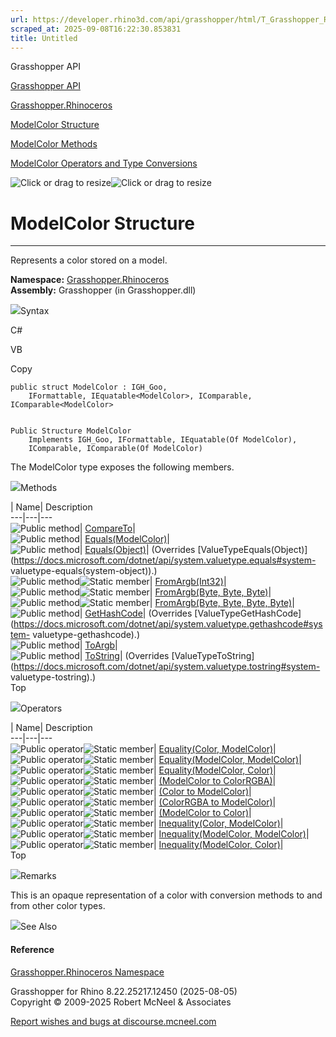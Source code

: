 ```yaml
---
url: https://developer.rhino3d.com/api/grasshopper/html/T_Grasshopper_Rhinoceros_ModelColor.htm
scraped_at: 2025-09-08T16:22:30.853831
title: Untitled
---
```


Grasshopper API

[Grasshopper API](../html/723c01da-9986-4db2-8f53-6f3a7494df75.htm
"Grasshopper API")

[Grasshopper.Rhinoceros](../html/N_Grasshopper_Rhinoceros.htm
"Grasshopper.Rhinoceros")

[ModelColor Structure](../html/T_Grasshopper_Rhinoceros_ModelColor.htm
"ModelColor Structure")

[ModelColor Methods](../html/Methods_T_Grasshopper_Rhinoceros_ModelColor.htm
"ModelColor Methods")

[ModelColor Operators and Type
Conversions](../html/Operators_T_Grasshopper_Rhinoceros_ModelColor.htm
"ModelColor Operators and Type Conversions")

![Click or drag to resize](../icons/TocOpen.gif)![Click or drag to
resize](../icons/TocClose.gif)

# ModelColor Structure  
  
---  
  
Represents a color stored on a model.

**Namespace:** [Grasshopper.Rhinoceros](N_Grasshopper_Rhinoceros.htm)  
**Assembly:** Grasshopper (in Grasshopper.dll)

![](../icons/SectionExpanded.png)Syntax

C#

VB

Copy

    
    
    public struct ModelColor : IGH_Goo, 
    	IFormattable, IEquatable<ModelColor>, IComparable, IComparable<ModelColor>
    
    
    Public Structure ModelColor
    	Implements IGH_Goo, IFormattable, IEquatable(Of ModelColor), 
    	IComparable, IComparable(Of ModelColor)

The ModelColor type exposes the following members.

![](../icons/SectionExpanded.png)Methods

| Name| Description  
---|---|---  
![Public method](../icons/pubmethod.gif)|
[CompareTo](M_Grasshopper_Rhinoceros_ModelColor_CompareTo.htm)|  
![Public method](../icons/pubmethod.gif)|
[Equals(ModelColor)](M_Grasshopper_Rhinoceros_ModelColor_Equals.htm)|  
![Public method](../icons/pubmethod.gif)|
[Equals(Object)](M_Grasshopper_Rhinoceros_ModelColor_Equals_1.htm)|
(Overrides
[ValueTypeEquals(Object)](https://docs.microsoft.com/dotnet/api/system.valuetype.equals#system-
valuetype-equals\(system-object\)).)  
![Public method](../icons/pubmethod.gif)![Static member](../icons/static.gif)|
[FromArgb(Int32)](M_Grasshopper_Rhinoceros_ModelColor_FromArgb_2.htm)|  
![Public method](../icons/pubmethod.gif)![Static member](../icons/static.gif)|
[FromArgb(Byte, Byte,
Byte)](M_Grasshopper_Rhinoceros_ModelColor_FromArgb.htm)|  
![Public method](../icons/pubmethod.gif)![Static member](../icons/static.gif)|
[FromArgb(Byte, Byte, Byte,
Byte)](M_Grasshopper_Rhinoceros_ModelColor_FromArgb_1.htm)|  
![Public method](../icons/pubmethod.gif)|
[GetHashCode](M_Grasshopper_Rhinoceros_ModelColor_GetHashCode.htm)|
(Overrides
[ValueTypeGetHashCode](https://docs.microsoft.com/dotnet/api/system.valuetype.gethashcode#system-
valuetype-gethashcode).)  
![Public method](../icons/pubmethod.gif)|
[ToArgb](M_Grasshopper_Rhinoceros_ModelColor_ToArgb.htm)|  
![Public method](../icons/pubmethod.gif)|
[ToString](M_Grasshopper_Rhinoceros_ModelColor_ToString.htm)|  (Overrides
[ValueTypeToString](https://docs.microsoft.com/dotnet/api/system.valuetype.tostring#system-
valuetype-tostring).)  
Top

![](../icons/SectionExpanded.png)Operators

| Name| Description  
---|---|---  
![Public operator](../icons/puboperator.gif)![Static
member](../icons/static.gif)| [Equality(Color,
ModelColor)](M_Grasshopper_Rhinoceros_ModelColor_op_Equality_2.htm)|  
![Public operator](../icons/puboperator.gif)![Static
member](../icons/static.gif)| [Equality(ModelColor,
ModelColor)](M_Grasshopper_Rhinoceros_ModelColor_op_Equality.htm)|  
![Public operator](../icons/puboperator.gif)![Static
member](../icons/static.gif)| [Equality(ModelColor,
Color)](M_Grasshopper_Rhinoceros_ModelColor_op_Equality_1.htm)|  
![Public operator](../icons/puboperator.gif)![Static
member](../icons/static.gif)| [(ModelColor to
ColorRGBA)](M_Grasshopper_Rhinoceros_ModelColor_op_Explicit.htm)|  
![Public operator](../icons/puboperator.gif)![Static
member](../icons/static.gif)| [(Color to
ModelColor)](M_Grasshopper_Rhinoceros_ModelColor_op_Implicit_2.htm)|  
![Public operator](../icons/puboperator.gif)![Static
member](../icons/static.gif)| [(ColorRGBA to
ModelColor)](M_Grasshopper_Rhinoceros_ModelColor_op_Implicit_1.htm)|  
![Public operator](../icons/puboperator.gif)![Static
member](../icons/static.gif)| [(ModelColor to
Color)](M_Grasshopper_Rhinoceros_ModelColor_op_Implicit.htm)|  
![Public operator](../icons/puboperator.gif)![Static
member](../icons/static.gif)| [Inequality(Color,
ModelColor)](M_Grasshopper_Rhinoceros_ModelColor_op_Inequality_2.htm)|  
![Public operator](../icons/puboperator.gif)![Static
member](../icons/static.gif)| [Inequality(ModelColor,
ModelColor)](M_Grasshopper_Rhinoceros_ModelColor_op_Inequality.htm)|  
![Public operator](../icons/puboperator.gif)![Static
member](../icons/static.gif)| [Inequality(ModelColor,
Color)](M_Grasshopper_Rhinoceros_ModelColor_op_Inequality_1.htm)|  
Top

![](../icons/SectionExpanded.png)Remarks

This is an opaque representation of a color with conversion methods to and
from other color types.

![](../icons/SectionExpanded.png)See Also

#### Reference

[Grasshopper.Rhinoceros Namespace](N_Grasshopper_Rhinoceros.htm)

Grasshopper for Rhino 8.22.25217.12450 (2025-08-05)  
Copyright © 2009-2025 Robert McNeel & Associates

[Report wishes and bugs at
discourse.mcneel.com](https://discourse.mcneel.com/c/grasshopper)

